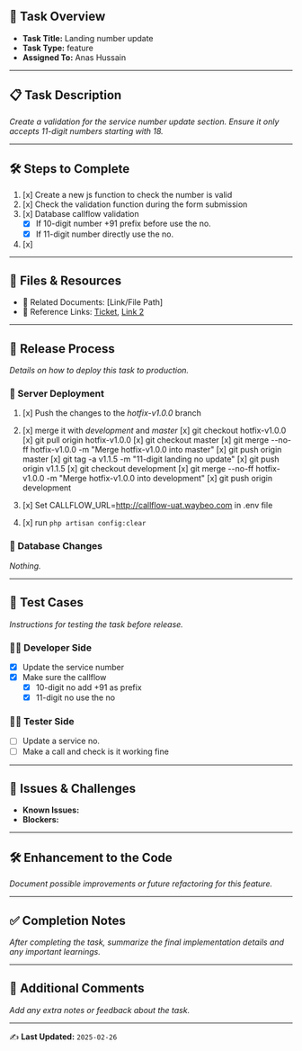 ## 📌 Task Overview
- **Task Title:** Landing number update
- **Task Type:** feature
- **Assigned To:** Anas Hussain

---

## 📋 Task Description
_Create a validation for the service number update section. Ensure it only accepts 11-digit numbers starting with 18._

---

## 🛠 Steps to Complete
1. [x] Create a new js function to check the number is valid
2. [x] Check the validation function during the form submission
3. [x] Database callflow validation
	- [x] If 10-digit number +91 prefix before use the no.
	- [x] If 11-digit number directly use the no.
4. [x] 

---

## 📂 Files & Resources
- 📄 Related Documents: [Link/File Path]  
- 🔗 Reference Links: [Ticket](https://waybeo.atlassian.net/browse/EB-11386), [Link 2](#)  

---

## 🚀 Release Process
_Details on how to deploy this task to production._

### 🔹 Server Deployment
1. [x] Push the changes to the _hotfix-v1.0.0_ branch
2. [x] merge it with _development_ and _master_
	[x] git checkout hotfix-v1.0.0
	[x] git pull origin hotfix-v1.0.0
	[x] git checkout master
	[x] git merge --no-ff hotfix-v1.0.0 -m "Merge hotfix-v1.0.0 into master" 
	[x] git push origin master
	[x] git tag -a v1.1.5 -m "11-digit landing no update"
	[x] git push origin v1.1.5
	[x] git checkout development
	[x] git merge --no-ff hotfix-v1.0.0 -m "Merge hotfix-v1.0.0 into development"
	[x] git push origin development

3. [x] Set CALLFLOW_URL=http://callflow-uat.waybeo.com in .env file
4. [x] run `php artisan config:clear`

### 🔹 Database Changes
_Nothing._

---

## 🧪 Test Cases
_Instructions for testing the task before release._

### 👨‍💻 Developer Side
- [x] Update the service number
- [x] Make sure the callflow
	- [x] 10-digit no add +91 as prefix
	- [x] 11-digit no use the no

### 🧑‍🔬 Tester Side
- [ ] Update a service no.
- [ ] Make a call and check is it working fine

---

## 🐞 Issues & Challenges
- **Known Issues:**  
- **Blockers:**  

---

## 🛠 Enhancement to the Code
_Document possible improvements or future refactoring for this feature._

---

## ✅ Completion Notes
_After completing the task, summarize the final implementation details and any important learnings._

---

## 📢 Additional Comments
_Add any extra notes or feedback about the task._

---

✍️ **Last Updated:** `2025-02-26`
